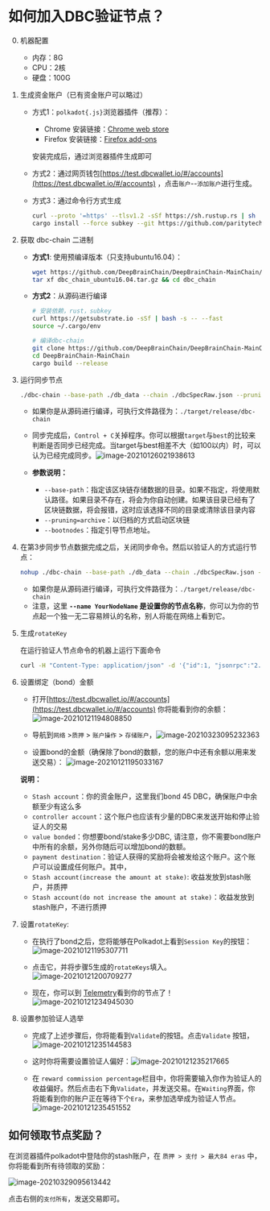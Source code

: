 # 如何加入DBC验证节点？

0. 机器配置
   + 内存：8G
   + CPU：2核
   + 硬盘：100G

1. 生成资金账户（已有资金账户可以略过）

   + 方式1：`polkadot{.js}`浏览器插件（推荐）：

     + Chrome 安装链接：[Chrome web store](https://chrome.google.com/webstore/detail/polkadot{js}-extension/mopnmbcafieddcagagdcbnhejhlodfdd)
     + Firefox 安装链接：[Firefox add-ons](https://addons.mozilla.org/en-US/firefox/addon/polkadot-js-extension/)

     安装完成后，通过浏览器插件生成即可

   + 方式2：通过网页钱包[https://test.dbcwallet.io/#/accounts](https://test.dbcwallet.io/#/accounts) ，点击`账户`--`添加账户`进行生成。

   + 方式3：通过命令行方式生成

     ```bash
     curl --proto '=https' --tlsv1.2 -sSf https://sh.rustup.rs | sh
     cargo install --force subkey --git https://github.com/paritytech/substrate --version 2.0.1 --locked
     ```

2. 获取 dbc-chain 二进制

   + **方式1**: 使用预编译版本（只支持ubuntu16.04）：

     ```bash
     wget https://github.com/DeepBrainChain/DeepBrainChain-MainChain/releases/download/v0.1/dbc_chain_ubuntu16.04.tar.gz
     tar xf dbc_chain_ubuntu16.04.tar.gz && cd dbc_chain
     ```
     
   + **方式2**：从源码进行编译

     ```bash
     # 安装依赖，rust，subkey
     curl https://getsubstrate.io -sSf | bash -s -- --fast
     source ~/.cargo/env
     
     # 编译dbc-chain
     git clone https://github.com/DeepBrainChain/DeepBrainChain-MainChain.git
     cd DeepBrainChain-MainChain
     cargo build --release
     ```

3. 运行同步节点

   ```bash
   ./dbc-chain --base-path ./db_data --chain ./dbcSpecRaw.json --pruning archive --bootnodes /ip4/111.44.254.180/tcp/30333/p2p/12D3KooWNa5XXT8PXgS9aT6uKJanjbEHtP2z8vTMdKA8e1TqgRYv
   ```

   + 如果你是从源码进行编译，可执行文件路径为：`./target/release/dbc-chain`
   + 同步完成后，`Control + C`关掉程序。你可以根据`target`与`best`的比较来判断是否同步已经完成。当target与best相差不大（如100以内）时，可以认为已经完成同步。![image-20210126021938613](join_dbc_testnet.assets/image-20210126021938613.png)

   + **参数说明：**
     + `--base-path`：指定该区块链存储数据的目录。如果不指定，将使用默认路径。如果目录不存在，将会为你自动创建。如果该目录已经有了区块链数据，将会报错，这时应该选择不同的目录或清除该目录内容
     + `--pruning=archive`：以归档的方式启动区块链
     + `--bootnodes`：指定引导节点地址。

4. 在第3步同步节点数据完成之后，关闭同步命令。然后以验证人的方式运行节点：

   ```bash
   nohup ./dbc-chain --base-path ./db_data --chain ./dbcSpecRaw.json --validator --name YourNodeName --bootnodes /ip4/111.44.254.180/tcp/30333/p2p/12D3KooWNa5XXT8PXgS9aT6uKJanjbEHtP2z8vTMdKA8e1TqgRYv 1>dbc_node.log 2>&1 &
   ```

   + 如果你是从源码进行编译，可执行文件路径为：`./target/release/dbc-chain`
   + 注意，这里 **`--name YourNodeName` 是设置你的节点名称**，你可以为你的节点起一个独一无二容易辨认的名称，别人将能在网络上看到它。

5. 生成`rotateKey`

   在运行验证人节点命令的机器上运行下面命令

   ```bash
   curl -H "Content-Type: application/json" -d '{"id":1, "jsonrpc":"2.0", "method": "author_rotateKeys", "params":[]}' http://localhost:9933
   ```

6. 设置绑定（bond）金额

   + 打开[https://test.dbcwallet.io/#/accounts](https://test.dbcwallet.io/#/accounts)  你将能看到你的余额：![image-20210121194808850](join_dbc_testnet.assets/image-20210121194808850.png)

   + 导航到`网络` >`质押` > `账户操作` > `存储账户`，![image-20210323095232363](join_dbc_testnet.assets/image-20210323095232363.png)

   + 设置bond的金额（确保除了bond的数额，您的账户中还有余额以用来发送交易）： ![image-20210121195033167](join_dbc_testnet.assets/image-20210121195033167.png)

   **说明：**

   + `Stash account`：你的资金账户，这里我们bond 45 DBC，确保账户中余额至少有这么多
   + `controller account`：这个账户也应该有少量的DBC来发送开始和停止验证人的交易
   + `value bonded`：你想要bond/stake多少DBC, 请注意，你不需要bond账户中所有的余额，另外你随后可以增加bond的数额。
   + `payment destination`：验证人获得的奖励将会被发给这个账户。这个账户可以设置成任何账户。其中，
   + `Stash account(increase the amount at stake)`: 收益发放到stash账户，并质押
   + `Stash account(do not increase the amount at stake)`：收益发放到stash账户，不进行质押


7. 设置`rotateKey`:

   + 在执行了bond之后，您将能够在Polkadot上看到`Session Key`的按钮：![image-20210121195307711](join_dbc_testnet.assets/image-20210121195307711.png)

   + 点击它，并将步骤5生成的`rotateKeys`填入。 ![image-20210121200709277](join_dbc_testnet.assets/image-20210121200709277.png)

   + 现在，你可以到 [Telemetry]( https://telemetry.polkadot.io/#list/DBC%20Network)看到你的节点了！![image-20210121234945030](join_dbc_testnet.assets/image-20210121234945030.png)

8. 设置参加验证人选举

   + 完成了上述步骤后，你将能看到`Validate`的按钮。点击`Validate` 按钮，![image-20210121235144583](join_dbc_testnet.assets/image-20210121235144583.png)
   
   + 这时你将需要设置验证人偏好：![image-20210121235217665](join_dbc_testnet.assets/image-20210121235217665.png)
   
   + 在 `reward commission percentage`栏目中，你将需要输入你作为验证人的收益偏好。然后点击右下角`Validate`，并发送交易。在`Waiting`界面，你将能看到你的账户正在等待下个`Era`，来参加选举成为验证人节点。![image-20210121235451552](join_dbc_testnet.assets/image-20210121235451552.png)

## 如何领取节点奖励？

在浏览器插件polkadot中登陆你的stash账户，在 `质押 > 支付 > 最大84 eras` 中，你将能看到所有待领取的奖励：

![image-20210329095613442](join_dbc_testnet.assets/image-20210329095613442.png)



点击右侧的`支付所有`，发送交易即可。